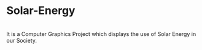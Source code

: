 <h1> Solar-Energy</h2><br>     
It is a Computer Graphics Project which displays the use of Solar Energy in our Society.

